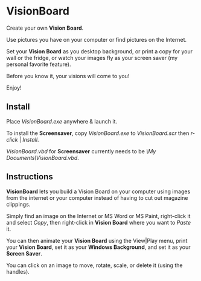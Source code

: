 # VisionBoard

Create your own **Vision Board**.

Use pictures you have on your computer or find pictures on the Internet. 

Set your **Vision Board** as you desktop background, or print a copy for your wall or the fridge, or watch your images fly as your screen saver (my personal favorite feature).

Before you know it, your visions will come to you!

Enjoy!

## Install

Place *VisionBoard.exe* anywhere & launch it.

To install the **Screensaver**, copy *VisionBoard.exe* to *VisionBoard.scr* then *r-click* | *Install*.

*VisionBoard.vbd* for **Screensaver** currently needs to be *\My Documents\VisionBoard.vbd*.

## Instructions

**VisionBoard** lets you build a Vision Board on your computer using images from the internet or your computer instead of having to cut out magazine clippings.

Simply find an image on the Internet or MS Word or MS Paint, right-click it and select *Copy*, then right-click in **Vision Board** where you want to *Paste* it.

You can then animate your **Vision Board** using the View|Play menu, print your **Vision Board**, set it as your **Windows Background**, and set it as your **Screen Saver**.

You can click on an image to move, rotate, scale, or delete it (using the handles).
